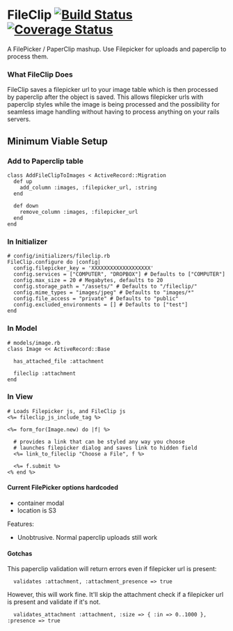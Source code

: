 FileClip [![Build Status](https://travis-ci.org/ScotterC/fileclip.png?branch=master)](https://travis-ci.org/ScotterC/fileclip) [![Coverage Status](https://coveralls.io/repos/ScotterC/fileclip/badge.png?branch=master)](https://coveralls.io/r/ScotterC/fileclip?branch=master)
========

A FilePicker / PaperClip mashup.  Use Filepicker for uploads and paperclip to process them.

### What FileClip Does

FileClip saves a filepicker url to your image table which is then
processed by paperclip after the object is saved.  This allows filepicker urls with paperclip styles while the image is being processed and the possibility for seamless image handling without having to process anything on your rails servers.

## Minimum Viable Setup

### Add to Paperclip table
````
class AddFileClipToImages < ActiveRecord::Migration
  def up
    add_column :images, :filepicker_url, :string
  end

  def down
    remove_column :images, :filepicker_url
  end
end
````

### In Initializer
````
# config/initializers/fileclip.rb
FileClip.configure do |config|
  config.filepicker_key = 'XXXXXXXXXXXXXXXXXXX'
  config.services = ["COMPUTER", "DROPBOX"] # Defaults to ["COMPUTER"]
  config.max_size = 20 # Megabytes, defaults to 20
  config.storage_path = "/assets/" # Defaults to "/fileclip/"
  config.mime_types = "images/jpeg" # Defaults to "images/*"
  config.file_access = "private" # Defaults to "public"
  config.excluded_environments = [] # Defaults to ["test"]
end
````

### In Model
````
# models/image.rb
class Image << ActiveRecord::Base

  has_attached_file :attachment

  fileclip :attachment
end
````

### In View
````
# Loads Filepicker js, and FileClip js
<%= fileclip_js_include_tag %>

<%= form_for(Image.new) do |f| %>

  # provides a link that can be styled any way you choose
  # launches filepicker dialog and saves link to hidden field
  <%= link_to_fileclip "Choose a File", f %>

  <%= f.submit %>
<% end %>

````

#### Current FilePicker options hardcoded
* container modal
* location is S3

Features:
* Unobtrusive.  Normal paperclip uploads still work


#### Gotchas

This paperclip validation will return errors even if filepicker url is present:
````
  validates :attachment, :attachment_presence => true
````

However, this will work fine.  It'll skip the attachment check if a filepicker url is present and validate if it's not.
````
  validates_attachment :attachment, :size => { :in => 0..1000 }, :presence => true
````
